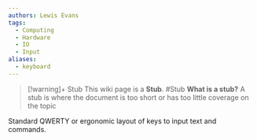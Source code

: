 ```yaml
---
authors: Lewis Evans
tags:
  - Computing
  - Hardware
  - IO
  - Input
aliases:
  - keyboard
---
```

> [!warning]+ Stub
> This wiki page is a **Stub**.
> #Stub 
> **What is a stub?**
> A stub is where the document is too short or has too little coverage on the topic

Standard QWERTY or ergonomic layout of keys to input text and commands.